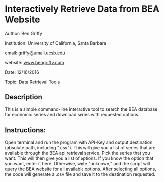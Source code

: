 # Interactively Retrieve Data from BEA Website

Author: Ben Griffy

Institution: University of California, Santa Barbara

email: griffy@umail.ucsb.edu

website: www.bengriffy.com

Date: 12/16/2016

Topic: Data Retrieval Tools

## Description

This is a simple command-line interactive tool to search the BEA database for economic series and download series with requested options.

## Instructions:
Open terminal and run the program with API-Key and output destination (absolute path, including ".csv"). This will give you a list of series that are available through the BEA api retrieval service. Pick the series that you want. This will then give you a list of options. If you know the option that you want, enter it here. Otherwise, write "unknown," and the script will query the BEA website for all available options. After selecting all options, the code will generate a .csv file and save it to the destination requested.
